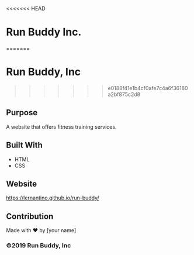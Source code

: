 <<<<<<< HEAD
# Run Buddy Inc.
=======
# Run Buddy, Inc
>>>>>>> e0188f41e1b4cf0afe7c4a6f36180a2bf875c2d8

## Purpose
A website that offers fitness training services. 

## Built With
* HTML
* CSS

## Website
https://lernantino.github.io/run-buddy/

## Contribution
Made with ❤️ by [your name]

### ©️2019 Run Buddy, Inc 
